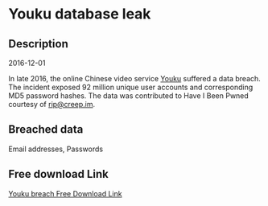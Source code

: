 # Youku database leak

## Description

2016-12-01

In late 2016, the online Chinese video service <a href="http://www.youku.com" target="_blank" rel="noopener">Youku</a> suffered a data breach. The incident exposed 92 million unique user accounts and corresponding MD5 password hashes. The data was contributed to Have I Been Pwned courtesy of rip@creep.im.

## Breached data

Email addresses, Passwords

## Free download Link

[Youku breach Free Download Link](https://tinyurl.com/2b2k277t)